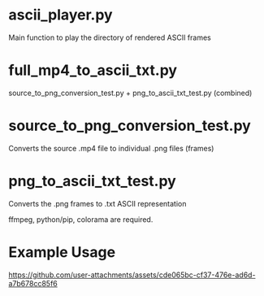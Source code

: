 # ascii_player.py
Main function to play the directory of rendered ASCII frames

# full_mp4_to_ascii_txt.py
source_to_png_conversion_test.py + png_to_ascii_txt_test.py (combined)

# source_to_png_conversion_test.py
Converts the source .mp4 file to individual .png files (frames)

# png_to_ascii_txt_test.py 
Converts the .png frames to .txt ASCII representation

ffmpeg, python/pip, colorama are required.

# Example Usage
https://github.com/user-attachments/assets/cde065bc-cf37-476e-ad6d-a7b678cc85f6
